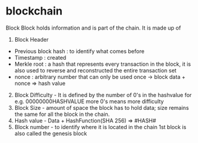 # blockchain
Block
Block holds information and is part of the chain. It is made up of
1. Block Header
  - Previous block hash : to identify what comes before
  - Timestamp : created 
  - Merkle root : a hash that represents every transaction in the block, it is also used to reverse and reconstructed the entire transaction set
  - nonce : arbitrary number that can only be used once -> block data + nonce => hash value
2. Block Difficulty - It is defined by the number of 0's in the hashvalue for e.g. 00000000HASHVALUE more 0's means more difficulty
3. Block Size - amount of space the block has to hold data; size remains the same for all the block in the chain. 
4. Hash value - Data + HashFunction(SHA 256) => #HASH#
5. Block number - to identify where it is located in the chain
1st block is also called the genesis block

  
